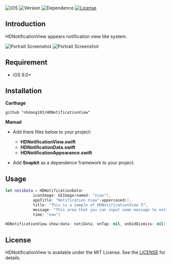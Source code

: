 ![iOS](https://img.shields.io/badge/iOS-9.x%2B-blue.svg)
![Version](https://img.shields.io/badge/version-2.0.0-green.svg)
![Dependence](https://img.shields.io/badge/Dependence-SnapKit-orange.svg)
[![License](https://img.shields.io/badge/License-MIT-lightgrey.svg)](./License)

## Introduction
HDNotificationView appears notification view like system.

![Portrait Screenshot](https://github.com/nhdang103/HDNotificationView/blob/master/Assets/Images/iPhoneX_Portrait.png)
![Portrait Screenshot](https://github.com/nhdang103/HDNotificationView/blob/master/Assets/Images/iPhone_Portrait.png)

## Requirement
- iOS 9.0+

## Installation

**Carthage**
```
github "nhdang103/HDNotificationView"
```

**Manual**
- Add there files below to your project:
   - **HDNotificationView.swift**
   - **HDNotificationData.swift**
   - **HDNotificationAppearance.swift**
   
- Add **Snapkit** as a dependence framework to your project.

## Usage
```swift
let notiData = HDNotificationData(
            iconImage: UIImage(named: "Icon"),
            appTitle: "Notification View".uppercased(),
            title: "This is a sample of HDNotificationView ⏰",
            message: "This area that you can input some message to notify to user 🔔",
            time: "now")
        
HDNotificationView.show(data: notiData, onTap: nil, onDidDismiss: nil)
```


## License
HDNotificationView is available under the MIT License. See the [LICENSE](./License) for details.
